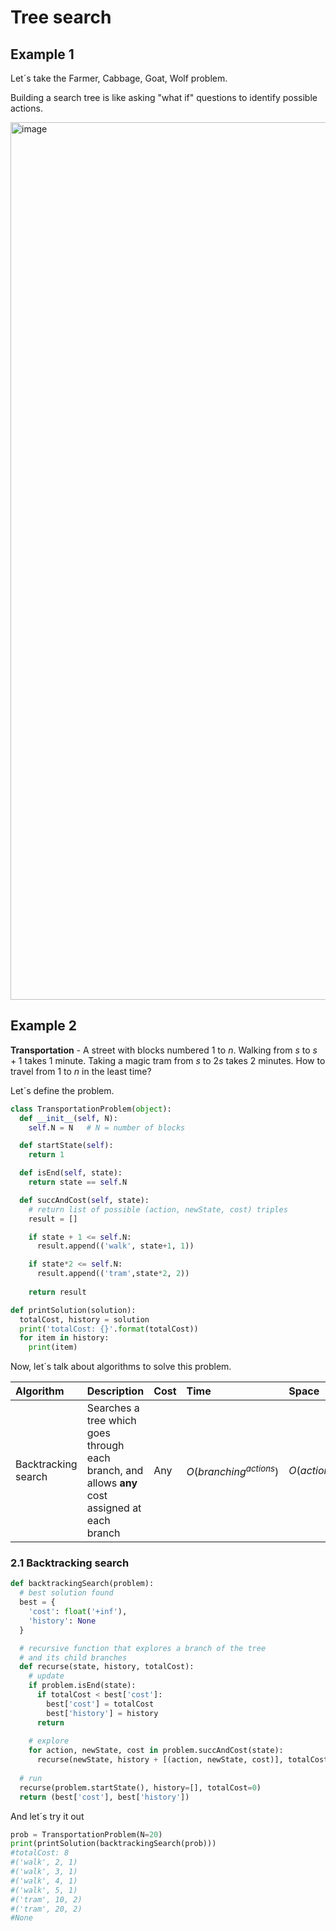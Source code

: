 # Tree search

## Example 1
Let´s take the Farmer, Cabbage, Goat, Wolf problem.

Building a search tree is like asking "what if" questions to identify possible actions.

<img width="1404" alt="image" src="https://github.com/rafasacaan/the-notebook/assets/10575866/b8069819-6cfb-464c-b9f2-727874f8746e">

## Example 2

**Transportation** - A street with blocks numbered 1 to $n$. Walking from $s$ to $s+1$ takes 1 minute. Taking a magic tram from $s$ to $2s$ takes 2 minutes. How to travel from 1 to $n$ in the least time?

Let´s define the problem.

```python
class TransportationProblem(object):
  def __init__(self, N):
    self.N = N   # N = number of blocks

  def startState(self):
    return 1

  def isEnd(self, state):
    return state == self.N

  def succAndCost(self, state):
    # return list of possible (action, newState, cost) triples
    result = []

    if state + 1 <= self.N:
      result.append(('walk', state+1, 1))

    if state*2 <= self.N:
      result.append(('tram',state*2, 2))
      
    return result
```

```python
def printSolution(solution):
  totalCost, history = solution
  print('totalCost: {}'.format(totalCost))
  for item in history:
    print(item)
```

Now, let´s talk about algorithms to solve this problem.

| Algorithm  | Description | Cost | Time | Space |
| :------------- | :------------- | :------------- | :------------- | :------------- |
| Backtracking search  | Searches a tree which goes through each branch, and allows **any** cost assigned at each branch | Any | $O({branching}^{actions})$ | $O(actions)$ |


### 2.1 Backtracking search

```python
def backtrackingSearch(problem):
  # best solution found
  best = {
    'cost': float('+inf'),
    'history': None
  }

  # recursive function that explores a branch of the tree
  # and its child branches
  def recurse(state, history, totalCost):
    # update
    if problem.isEnd(state):
      if totalCost < best['cost']:
        best['cost'] = totalCost
        best['history'] = history
      return
    
    # explore
    for action, newState, cost in problem.succAndCost(state):
      recurse(newState, history + [(action, newState, cost)], totalCost + cost)
  
  # run
  recurse(problem.startState(), history=[], totalCost=0)
  return (best['cost'], best['history'])
```
And let´s try it out
```python
prob = TransportationProblem(N=20)
print(printSolution(backtrackingSearch(prob)))
#totalCost: 8
#('walk', 2, 1)
#('walk', 3, 1)
#('walk', 4, 1)
#('walk', 5, 1)
#('tram', 10, 2)
#('tram', 20, 2)
#None
```


